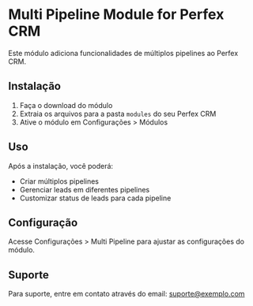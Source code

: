 # Multi Pipeline Module for Perfex CRM

Este módulo adiciona funcionalidades de múltiplos pipelines ao Perfex CRM.

## Instalação

1. Faça o download do módulo
2. Extraia os arquivos para a pasta `modules` do seu Perfex CRM
3. Ative o módulo em Configurações > Módulos

## Uso

Após a instalação, você poderá:

- Criar múltiplos pipelines
- Gerenciar leads em diferentes pipelines
- Customizar status de leads para cada pipeline

## Configuração

Acesse Configurações > Multi Pipeline para ajustar as configurações do módulo.

## Suporte

Para suporte, entre em contato através do email: suporte@exemplo.com
